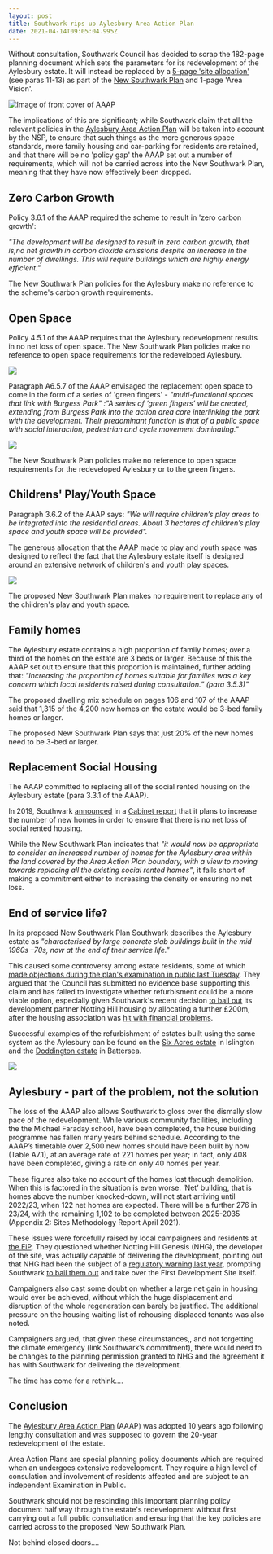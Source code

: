 ```yaml
---
layout: post
title: Southwark rips up Aylesbury Area Action Plan
date: 2021-04-14T09:05:04.995Z
---
```

Without consultation, Southwark Council has decided to scrap the 182-page planning document which sets the parameters for its redevelopment of the Aylesbury estate. It will instead be replaced by a [5-page 'site allocation'](img/nsp-aylesbury-background-paper-12-april-2021.pdf) (see paras 11-13) as part of the [New Southwark Plan](https://www.southwark.gov.uk/planning-and-building-control/planning-policy-and-transport-policy/new-southwark-plan) and 1-page 'Area Vision'.

![Image of front cover of AAAP](/img/screenshot_2021-04-14-aylesbury-area-action-plan-january-2010-aylesbury-aap-2010-pdf.png)

The implications of this are significant; while Southwark claim that all the relevant policies in the [Aylesbury Area Action Plan](https://www.southwark.gov.uk/planning-and-building-control/planning-policy-and-transport-policy/development-plan/area-action-plans-section/aylesbury-aap)  will be taken into account by the NSP, to ensure that such things as the more generous space standards, more family housing and car-parking for residents are retained, and that there will be no 'policy gap' the AAAP set out a number of requirements, which will not be carried across into the New Southwark Plan, meaning that they have now effectively been dropped.

## Zero Carbon Growth

Policy 3.6.1 of the AAAP required the scheme to result in 'zero carbon growth':

*"The development will be designed to result in zero carbon growth, that is,no net growth in carbon dioxide emissions despite an increase in the number of dwellings. This will require buildings which are highly energy efficient."*

The New Southwark Plan policies for the Aylesbury make no reference to the scheme's carbon growth requirements.

## Open Space

Policy 4.5.1 of the AAAP requires that the Aylesbury redevelopment results in no net loss of open space. The New Southwark Plan policies make no reference to open space requirements for the redeveloped Aylesbury.

![](/img/fdsgreenspace.jpg)

Paragraph A6.5.7 of the AAAP envisaged the replacement open space to come in the form of a series of 'green fingers' - *"multi-functional spaces that link with Burgess Park" :"A series of ‘green fingers’ will be created, extending from Burgess Park into the action area core interlinking the park with the development. Their predominant function is that of a public space with social interaction, pedestrian and cycle movement dominating."*

![](/img/screenshot_2021-04-24-richardleeproof-pdf.png)

The New Southwark Plan policies make no reference to open space requirements for the redeveloped Aylesbury or to the green fingers.

## Childrens' Play/Youth Space

Paragraph 3.6.2 of the AAAP says: *"We will require children’s play areas to be integrated into the residential areas. About 3 hectares of children’s play space and youth space will be provided".*

The generous allocation that the AAAP made to play and youth space was designed to reflect the fact that the Aylesbury estate itself is designed around an extensive network of children's and youth play spaces.

![](http://35percent.org/img/aylesburycourts.jpg)

The proposed New Southwark Plan makes no requirement to replace any of the children's play and youth space.

## Family homes

The Aylesbury estate contains a high proportion of family homes; over a third of the homes on the estate are 3 beds or larger. Because of this the AAAP set out to ensure that this proportion is maintained, further adding that: *"Increasing the proportion of homes suitable for families was a key concern which local residents raised during consultation.” (para 3.5.3)"*

The proposed dwelling mix schedule on pages 106 and 107 of the AAAP said that 1,315 of the 4,200 new homes on the estate would be 3-bed family homes or larger.

The proposed New Southwark Plan says that just 20% of the new homes need to be 3-bed or larger.

## Replacement Social Housing

The AAAP committed to replacing all of the social rented housing on the Aylesbury estate (para 3.3.1 of the AAAP).

In 2019, Southwark [announced](https://www.southwarknews.co.uk/news/aylesbury-regen-increase-in-social-rent-housing-in-phase-2-means-all-tenants-from-later-development-stages-will-have-off-plan-homes-ready-by-2028/) in a [Cabinet report](https://moderngov.southwark.gov.uk/documents/s81088/Report%20Aylesbury%20Regeneration%20Programme%20Moving%20Forward.pdf) that it plans to increase the number of new homes in order to ensure that there is no net loss of social rented housing. 

While the New Southwark Plan indicates that *"it would now be appropriate to consider an increased number of homes for  the  Aylesbury  area within  the  land  covered  by  the  Area  Action  Plan  boundary,  with  a  view  to moving towards replacing  all  the  existing  social  rented  homes"*, it falls short of making a commitment either to increasing the density or ensuring no net loss. 

## End of service life?

In its proposed New Southwark Plan Southwark describes the Aylesbury estate as *"characterised by large concrete slab buildings built in the mid 1960s –70s, now at the end of their service life."*

This caused some controversy among estate residents, some of which [made objections during the plan's examination in public last Tuesday](https://www.youtube.com/watch?v=l3CohnTQXhI). They argued that the Council has submitted no evidence base supporting this claim and has failed to investigate whether refurbisment could be a more viable option, especially given Southwark's recent decision [to bail out](http://35percent.org/2020-07-12-aylesbury-estate-fds-variation/) its development partner Notting Hill housing by allocating a further £200m, after the housing association was [hit with financial problems](https://www.insidehousing.co.uk/news/news/notting-hill-genesis-scales-back-development-plans-amid-changing-market-conditions-62506). 

Successful examples of the refurbishment of estates built using the same system as the Aylesbury can be found on the [Six Acres estate](http://crappistmartin.github.io/images/OCD28_SixAcresestateRefurb_Illustrations.pdf) in Islington and the [Doddington estate](/img/doddington.pdf) in Battersea.

![](/img/sixacresbeforeafter.jpg)

## Aylesbury - part of the problem, not the solution

The loss of the AAAP also allows Southwark to gloss over the dismally slow pace of the redevelopment.  While various community facilities, including the the Michael Faraday school, have been completed, the house building programme has fallen many years behind schedule.  According to the AAAP’s timetable over 2,500 new homes should have been built by now (Table A7.1), at an average rate of 221 homes per year; in fact, only 408 have been completed, giving a rate on only 40 homes per year.

These figures also take no account of the homes lost through demolition.  When this is factored in the situation is even worse.  ‘Net’ building, that is homes above the number knocked-down, will not start arriving until 2022/23, when 122 net homes are expected.  There will be a further 276 in 23/24, with the remaining 1,102 to be completed between 2025-2035 (Appendix 2: Sites Methodology Report April 2021).

These issues were forcefully raised by local campaigners and residents at [the EiP](https://www.youtube.com/watch?v=l3CohnTQXhI).  They questioned whether Notting Hill Genesis (NHG), the developer of the site, was actually capable of delivering the development, pointing out that NHG had been the subject of a [regulatory warning last year](https://www.gov.uk/government/publications/regulatory-judgement-notting-hill-genesis/previous-regulatory-judgement-notting-hill-genesis-31-july-2019), prompting Southwark [to bail them out](https://www.35percent.org/2020-07-12-aylesbury-estate-fds-variation/) and take over the First Development Site itself.

Campaigners also cast some doubt on whether a large net gain in housing would ever be achieved, without which the huge displacement and disruption of the whole regeneration can barely be justified. The additional pressure on the housing waiting list of rehousing displaced tenants was also noted. 

Campaigners argued, that given these circumstances,, and not forgetting the climate emergency (link Southwark’s commitment), there would need to be changes to the planning permission granted to NHG and the agreement it has with Southwark for delivering the development. 


The time has come for a rethink….

## Conclusion

The [Aylesbury Area Action Plan](https://www.southwark.gov.uk/planning-and-building-control/planning-policy-and-transport-policy/development-plan/area-action-plans-section/aylesbury-aap) (AAAP) was adopted 10 years ago following lengthy consultation and was supposed to govern the 20-year redevelopment of the estate.

Area Action Plans are special planning policy documents which are required when an undergoes extensive redevelopment. They require a high level of consulation and involvement of residents affected and are subject to an independent Examination in Public.

Southwark should not be rescinding this important planning policy document half way through the estate's redevelopment without first carrying out a full public consultation and ensuring that the key policies are carried across to the proposed New Southwark Plan.

Not behind closed doors....